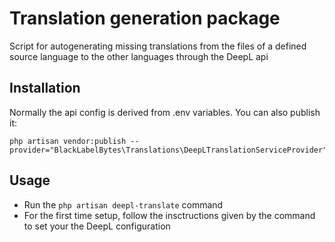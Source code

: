 # Translation generation package

Script for autogenerating missing translations from the files of a defined source language to the other languages through the DeepL api
## Installation



Normally the api config is derived from .env variables. You can also publish it:
```
php artisan vendor:publish --provider="BlackLabelBytes\Translations\DeepLTranslationServiceProvider"
```


## Usage 

- Run the ```php artisan deepl-translate``` command
- For the first time setup, follow the insctructions given by the command to set your the DeepL configuration


